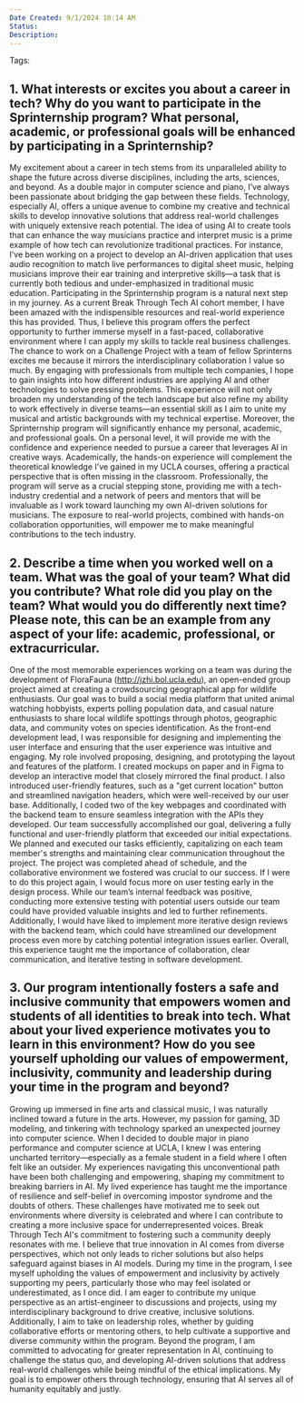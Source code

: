 ```yaml
---
Date Created: 9/1/2024 10:14 AM
Status: 
Description:
---
```

Tags:

## 1. What interests or excites you about a **career in tech**? Why do you want to participate in the Sprinternship program? What personal, academic, or professional goals will be enhanced by participating in a Sprinternship?
My excitement about a career in tech stems from its unparalleled ability to shape the future across diverse disciplines, including the arts, sciences, and beyond. As a double major in computer science and piano, I’ve always been passionate about bridging the gap between these fields. Technology, especially AI, offers a unique avenue to combine my creative and technical skills to develop innovative solutions that address real-world challenges with uniquely extensive reach potential. The idea of using AI to create tools that can enhance the way musicians practice and interpret music is a prime example of how tech can revolutionize traditional practices. For instance, I’ve been working on a project to develop an AI-driven application that uses audio recognition to match live performances to digital sheet music, helping musicians improve their ear training and interpretive skills—a task that is currently both tedious and under-emphasized in traditional music education.
Participating in the Sprinternship program is a natural next step in my journey. As a current Break Through Tech AI cohort member, I have been amazed with the indispensible resources and real-world experience this has provided. Thus, I believe this program offers the perfect opportunity to further immerse myself in a fast-paced, collaborative environment where I can apply my skills to tackle real business challenges. The chance to work on a Challenge Project with a team of fellow Sprinterns excites me because it mirrors the interdisciplinary collaboration I value so much. By engaging with professionals from multiple tech companies, I hope to gain insights into how different industries are applying AI and other technologies to solve pressing problems. This experience will not only broaden my understanding of the tech landscape but also refine my ability to work effectively in diverse teams—an essential skill as I aim to unite my musical and artistic backgrounds with my technical expertise.
Moreover, the Sprinternship program will significantly enhance my personal, academic, and professional goals. On a personal level, it will provide me with the confidence and experience needed to pursue a career that leverages AI in creative ways. Academically, the hands-on experience will complement the theoretical knowledge I’ve gained in my UCLA courses, offering a practical perspective that is often missing in the classroom. Professionally, the program will serve as a crucial stepping stone, providing me with a tech-industry credential and a network of peers and mentors that will be invaluable as I work toward launching my own AI-driven solutions for musicians. The exposure to real-world projects, combined with hands-on collaboration opportunities, will empower me to make meaningful contributions to the tech industry. 

## 2. Describe a time when you worked well on a team. What was the goal of your team? What did you contribute? What role did you play on the team? What would you do differently next time?  Please note, this can be an example from any aspect of your life: academic, professional, or extracurricular.
One of the most memorable experiences working on a team was during the development of FloraFauna (http://jzhi.bol.ucla.edu), an open-ended group project aimed at creating a crowdsourcing geographical app for wildlife enthusiasts. Our goal was to build a social media platform that united animal watching hobbyists, experts polling population data, and casual nature enthusiasts to share local wildlife spottings through photos, geographic data, and community votes on species identification. As the front-end development lead, I was responsible for designing and implementing the user interface and ensuring that the user experience was intuitive and engaging.
My role involved proposing, designing, and prototyping the layout and features of the platform. I created mockups on paper and in Figma to develop an interactive model that closely mirrored the final product. I also introduced user-friendly features, such as a "get current location" button and streamlined navigation headers, which were well-received by our user base. Additionally, I coded two of the key webpages and coordinated with the backend team to ensure seamless integration with the APIs they developed.
Our team successfully accomplished our goal, delivering a fully functional and user-friendly platform that exceeded our initial expectations. We planned and executed our tasks efficiently, capitalizing on each team member's strengths and maintaining clear communication throughout the project. The project was completed ahead of schedule, and the collaborative environment we fostered was crucial to our success.
If I were to do this project again, I would focus more on user testing early in the design process. While our team’s internal feedback was positive, conducting more extensive testing with potential users outside our team could have provided valuable insights and led to further refinements. Additionally, I would have liked to implement more iterative design reviews with the backend team, which could have streamlined our development process even more by catching potential integration issues earlier. Overall, this experience taught me the importance of collaboration, clear communication, and iterative testing in software development.

## 3. Our program intentionally fosters a safe and inclusive community that empowers women and students of all identities to break into tech. What about your lived experience motivates you to learn in this environment? How do you see yourself upholding our values of empowerment, inclusivity, community and leadership during your time in the program and beyond?
Growing up immersed in fine arts and classical music, I was naturally inclined toward a future in the arts. However, my passion for gaming, 3D modeling, and tinkering with technology sparked an unexpected journey into computer science. When I decided to double major in piano performance and computer science at UCLA, I knew I was entering uncharted territory—especially as a female student in a field where I often felt like an outsider. My experiences navigating this unconventional path have been both challenging and empowering, shaping my commitment to breaking barriers in AI.
My lived experience has taught me the importance of resilience and self-belief in overcoming impostor syndrome and the doubts of others. These challenges have motivated me to seek out environments where diversity is celebrated and where I can contribute to creating a more inclusive space for underrepresented voices. Break Through Tech AI's commitment to fostering such a community deeply resonates with me. I believe that true innovation in AI comes from diverse perspectives, which not only leads to richer solutions but also helps safeguard against biases in AI models. 
During my time in the program, I see myself upholding the values of empowerment and inclusivity by actively supporting my peers, particularly those who may feel isolated or underestimated, as I once did. I am eager to contribute my unique perspective as an artist-engineer to discussions and projects, using my interdisciplinary background to drive creative, inclusive solutions. Additionally, I aim to take on leadership roles, whether by guiding collaborative efforts or mentoring others, to help cultivate a supportive and diverse community within the program.
Beyond the program, I am committed to advocating for greater representation in AI, continuing to challenge the status quo, and developing AI-driven solutions that address real-world challenges while being mindful of the ethical implications. My goal is to empower others through technology, ensuring that AI serves all of humanity equitably and justly.